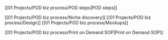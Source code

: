 
[[01 Projects/POD biz process/POD steps|POD steps]]

[[01 Projects/POD biz process/Niche discovery]]
[[01 Projects/POD biz process/Design]]
[[01 Projects/POD biz process/Mockups]]

[[01 Projects/POD biz process/Print on Demand SOP|Print on Demand SOP]]
